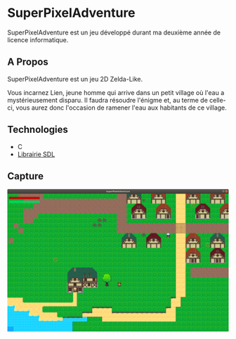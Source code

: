 # SuperPixelAdventure
SuperPixelAdventure est un jeu développé durant ma deuxième année de licence informatique.

## A Propos
SuperPixelAdventure est un jeu 2D Zelda-Like.

Vous incarnez Lien, jeune homme qui arrive dans un petit village où l'eau a mystérieusement disparu. Il faudra résoudre l'énigme et, au terme de celle-ci, vous aurez donc l'occasion de ramener l'eau aux habitants de ce village.

## Technologies
- C
- [Librairie SDL](https://www.libsdl.org)

## Capture
![](https://github.com/clementcolne/SuperPixelAdventure/blob/master/superpixeladventure.png)
